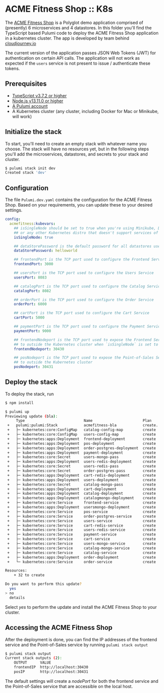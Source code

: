 # ACME Fitness Shop :: K8s

The [ACME Fitness Shop](https://github.com/vmwarecloudadvocacy/acme_fitness_demo) is a Polyglot demo application comprised of (presently) 6 microservices and 4 datastores. In this folder you'll find the TypeScript based Pulumi code to deploy the ACME Fitness Shop application in a kubernetes cluster. The app is developed by team behind [cloudjourney.io](https://cloudjourney.io)

The current version of the application passes JSON Web Tokens (JWT) for authentication on certain API calls. The application will not work as expected if the `users` service is not present to issue / authenticate these tokens.

## Prerequisites

* [TypeScript v3.7.2 or higher](https://www.typescriptlang.org/download)
* [Node.js v13.11.0 or higher](https://nodejs.org/en/download/)
* [A Pulumi account](https://app.pulumi.com/signup)
* A Kubernetes cluster (any cluster, including Docker for Mac or Minikube, will work)

## Initialize the stack

To start, you'll need to create an empty stack with whatever name you choose. The stack will have no resources yet, but in the following steps you'll add the microservices, datastores, and secrets to your stack and cluster.

```bash
$ pulumi stack init dev
Created stack 'dev'
```

## Configuration

The file `Pulumi.dev.yaml` contains the configuration for the ACME Fitness Shop. Based on your requirements, you can update these to your desired settings.

```yaml
config:
  acmefitness:kubevars:
    ## isSingleNode should be set to true when you're using Minikube, Docker for Mac
    ## or any other Kubernetes distro that doesn't support services of type LoadBalancer
    isSingleNode: true

    ## dataStorePassword is the default password for all datastores used in the ACME Fitness Shop
    dataStorePassword: helloworld

    ## frontendPort is the TCP port used to configure the Frontend Service
    frontendPort: 3000

    ## usersPort is the TCP port used to configure the Users Service
    usersPort: 8083

    ## catalogPort is the TCP port used to configure the Catalog Service
    catalogPort: 8082

    ## orderPort is the TCP port used to configure the Order Service
    orderPort: 6000

    ## cartPort is the TCP port used to configure the Cart Service
    cartPort: 5000

    ## paymentPort is the TCP port used to configure the Payment Service
    paymentPort: 9000

    ## frontendNodeport is the TCP port used to expose the Frontend Service
    ## to outside the Kubernetes cluster when `isSingleNode` is set to true
    frontendNodeport: 30430

    ## posNodeport is the TCP port used to expose the Point-of-Sales Service
    ## to outside the Kubernetes cluster
    posNodeport: 30431
```

## Deploy the stack

To deploy the stack, run

```bash
$ npm install

$ pulumi up
Previewing update (bla):
     Type                           Name                       Plan
 +   pulumi:pulumi:Stack            acmefitness-bla            create..
 +   ├─ kubernetes:core:ConfigMap   catalog-config-map         create
 +   ├─ kubernetes:core:ConfigMap   users-config-map           create
 +   ├─ kubernetes:apps:Deployment  frontend-deployment        create
 +   ├─ kubernetes:apps:Deployment  pos-deployment             create
 +   ├─ kubernetes:apps:Deployment  order-postgres-deployment  create
 +   ├─ kubernetes:apps:Deployment  payment-deployment         create
 +   ├─ kubernetes:core:Secret      users-mongo-pass           create
 +   ├─ kubernetes:apps:Deployment  users-redis-deployment     create
 +   ├─ kubernetes:core:Secret      users-redis-pass           create
 +   ├─ kubernetes:core:Secret      order-postgres-pass        create
 +   ├─ kubernetes:apps:Deployment  cart-redis-deployment      create
 +   ├─ kubernetes:apps:Deployment  users-deployment           create
 +   ├─ kubernetes:core:Secret      catalog-mongo-pass         create
 +   ├─ kubernetes:apps:Deployment  cart-deployment            create
 +   ├─ kubernetes:apps:Deployment  catalog-deployment         create
 +   ├─ kubernetes:apps:Deployment  catalogmongo-deployment    create
 +   ├─ kubernetes:core:Service     frontend-service           create
 +   ├─ kubernetes:apps:Deployment  usersmongo-deployment      create
 +   ├─ kubernetes:core:Service     pos-service                create
 +   ├─ kubernetes:core:Service     order-postgres-service     create
 +   ├─ kubernetes:core:Service     users-service              create
 +   ├─ kubernetes:core:Service     cart-redis-service         create
 +   ├─ kubernetes:core:Service     users-redis-service        create
 +   ├─ kubernetes:core:Service     payment-service            create
 +   ├─ kubernetes:core:Service     cart-service               create
 +   ├─ kubernetes:core:Service     users-mongo-service        create
 +   ├─ kubernetes:core:Service     catalog-mongo-service      create
 +   ├─ kubernetes:core:Service     catalog-service            create
 +   ├─ kubernetes:apps:Deployment  order-deployment           create
 +   └─ kubernetes:core:Service     order-service              create

Resources:
    + 32 to create

Do you want to perform this update?
  yes
> no
  details
```

Select *yes* to perform the update and install the ACME Fitness Shop to your cluster.

## Accessing the ACME Fitness Shop

After the deployment is done, you can find the IP addresses of the frontend service and the Point-of-Sales service by running `pulumi stack output`

```bash
$ pulumi stack output
Current stack outputs (2):
    OUTPUT      VALUE
    frontendIP  http://localhost:30430
    posIP       http://localhost:30431
```

The default settings will create a *nodePort* for both the frontend service and the Point-of-Sales service that are accessible on the local host.
